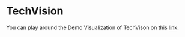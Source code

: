 # TechVision

You can play around the Demo Visualization of TechVison on this [link](http://projector.tensorflow.org/?config=https://raw.githubusercontent.com/gtgeis/TechVision/master/DC_Space_config.json).
